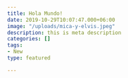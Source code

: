 ```yaml
---
title: Hola Mundo!
date: 2019-10-29T10:07:47.000+06:00
image: "/uploads/mica-y-elvis.jpeg"
description: this is meta description
categories: []
tags:
- New
type: featured

---
```

